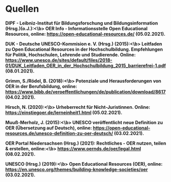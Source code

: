 # Quellen

<b>DIPF - Leibniz-Institut für Bildungsforschung und Bildungsinformation (Hrsg.)(o.J.):<\b> OER Info - Informationsstelle Open Educational Resources, online: https://open-educational-resources.de/ (05.02.2021).

<b>DUK - Deutsche UNESCO-Kommision e. V. (Hrsg.) (2015):<\b> Leitfaden zu Open Educational Resources in der Hochschulbildung. Empfehlungen für Politik, Hochschulen, Lehrende und Studierende. Online: https://www.unesco.de/sites/default/files/2018-01/DUK_Leitfaden_OER_in_der_Hochschulbildung_2015_barrierefrei-1.pdf (08.01.2021).

<b>Grimm, S./Rödel, B. (2018):<\b> Potenziale und Herausforderungen von OER in der Berufsbildung, online: https://www.bibb.de/veroeffentlichungen/de/publication/download/8617 (04.02.2021).

<b>Hirsch, N. (2020):<\b> Urheberrecht für Nicht-Juristinnen. Online: https://einstiegoer.de/lerneinheit1.html (05.02.2021).

<b>Muuß-Merholz, J. (2015):<\b> UNESCO veröffentlicht neue Definition zu OER (Übersetzung auf Deutsch), online: https://open-educational-resources.de/unesco-definition-zu-oer-deutsch/ (03.02.2021).

<b>OER Portal Niedersachsen (Hrsg.) (2021): Rechtliches - OER nutzen, teilen & erstellen, online:<\b> https://www.oernds.de/oer/legal.html (08.02.2021).

<b>UNESCO (Hrsg.) (2019):<\b> Open Educational Resources (OER), online: https://en.unesco.org/themes/building-knowledge-societies/oer (03.02.2021).
